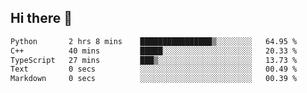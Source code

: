 ## Hi there 👋

 <!--START_SECTION:waka-->

```txt
Python       2 hrs 8 mins    ████████████████▒░░░░░░░░   64.95 %
C++          40 mins         █████░░░░░░░░░░░░░░░░░░░░   20.33 %
TypeScript   27 mins         ███▒░░░░░░░░░░░░░░░░░░░░░   13.73 %
Text         0 secs          ░░░░░░░░░░░░░░░░░░░░░░░░░   00.49 %
Markdown     0 secs          ░░░░░░░░░░░░░░░░░░░░░░░░░   00.39 %
```

<!--END_SECTION:waka-->

<!--
**ValentinRapp/ValentinRapp** is a ✨ _special_ ✨ repository because its `README.md` (this file) appears on your GitHub profile.

Here are some ideas to get you started:

- 🔭 I’m currently working on ...
- 🌱 I’m currently learning ...
- 👯 I’m looking to collaborate on ...
- 🤔 I’m looking for help with ...
- 💬 Ask me about ...
- 📫 How to reach me: ...
- 😄 Pronouns: ...
- ⚡ Fun fact: ...
-->
